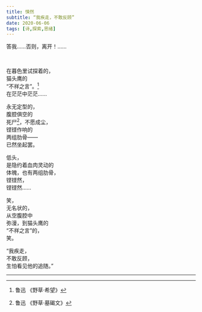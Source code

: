 ```yaml
---
title: 悚然
subtitle: “我疾走，不敢反顾”
date: 2020-06-06
tags: [诗,探索,思绪]
---
```

答我……否则，离开！……

<!--more-->
<br>

在暮色里试探着的，<br>
猫头鹰的<br>
“不祥之言”。[^1]<br>
在茫茫中茫茫……<br>

永无定型的，<br>
腹腔俱空的<br>
死尸[^2]，不愿成尘，<br>
铿铿作响的<br>
两组肋骨——<br>
已然坐起罢。<br>

低头，<br>
是隐约着血肉灵动的<br>
体魄，也有两组肋骨，<br>
铿铿然，<br>
铿铿然……<br>

笑，<br>
无名状的，<br>
从空腹腔中<br>
弥漫，到猫头鹰的<br>
“不祥之言”的，<br>
笑。<br>

“我疾走，<br>
不敢反顾，<br>
生怕看见他的追随。”

---
[^1]:鲁迅 《野草·希望》
[^2]:鲁迅 《野草·墓碣文》
